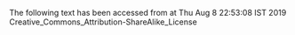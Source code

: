 The following text has been accessed from at Thu Aug 8 22:53:08 IST 2019
Creative_Commons_Attribution-ShareAlike_License
